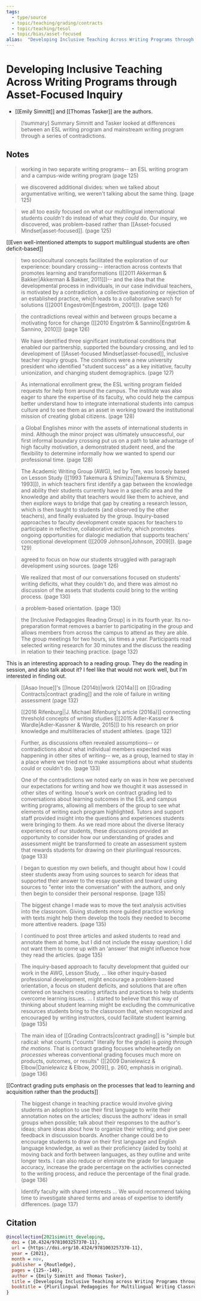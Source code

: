 ```yaml
---
tags:
  - type/source
  - topic/teaching/grading/contracts
  - topic/teaching/tesol
  - topic/bias/asset-focused
alias:  "Developing Inclusive Teaching Across Writing Programs through Asset-Focused Inquiry"
---
```

# Developing Inclusive Teaching Across Writing Programs through Asset-Focused Inquiry

- [[Emily Simnitt]] and [[Thomas Tasker]] are the authors.

> [!summary] Summary
> Simnitt and Tasker looked at differences between an ESL writing program and mainstream writing program through a series of contradictions.

## Notes

> working in two separate writing programs-- an ESL writing program and a campus-wide writing program (page 125)

> we discovered additional divides: when we talked about argumentative writing, we weren't talking about the same thing. (page 125)

> we all too easily focused on what our multilingual international students *couldn't* do instead of what they *could* do. Our inquiry, we discovered, was problem-based rather than [[Asset-focused Mindset|asset-focused]]. (page 125)

[[Even well-intentioned attempts to support multilingual students are often deficit-based]]

> two sociocultural concepts facilitated the exploration of our experience: boundary crossing-- interaction across contexts that promotes learning and transformations ([[2011 Akkerman & Bakker|Akkerman & Bakker, 2011]])-- and the idea that the developmental process in individuals, in our case individual teachers, is motivated by a contradiction, a collective questioning or rejection of an established practice, which leads to a collaborative search for solutions ([[2001 Engeström|Engeström, 2001]]). (page 126)

> the contradictions reveal within and between groups became a motivating force for change ([[2010 Engström & Sannino|Engström & Sannino, 2010]]) (page 126)

> We have identified three significant institutional conditions that enabled our partnership, supported the boundary crossing, and led to development of [[Asset-focused Mindset|asset-focused]], inclusive teacher inquiry groups. The conditions were a new university president who identified "student success" as a key initiative, faculty unionization, and changing student demographics. (page 127)

> As international enrollment grew, the ESL writing program fielded requests for help from around the campus. The institute was also eager to share the expertise of its faculty, who could help the campus better understand how to integrate international students into campus culture and to see them as an asset in working toward the institutional mission of creating global citizens. (page 128)

> a Global Englishes minor with the assets of international students in mind. Although the minor project was ultimately unsuccessful, our first informal boundary crossing put us on a path to take advantage of high faculty motivation, a demonstrated student need, and the flexibility to determine informally how we wanted to spend our professional time. (page 128)

> The Academic Writing Group (AWG), led by Tom, was loosely based on Lesson Study ([[1993 Takemura & Shimizu|Takemura & Shimizu, 1993]]), in which teachers first identify a gap between the knowledge and ability their students currently have in a specific area and the knowledge and ability that teachers would like them to achieve, and then explore ways to bridge that gap by creating a research lesson, which is then taught to students (and observed by the other teachers), and finally evaluated by the group. Inquiry-based approaches to faculty development create spaces for  teachers to participate in reflective, collaborative activity, which promotes ongoing opportunities for dialogic mediation that supports teachers' conceptional development ([[2009 Johnson|Johnson, 2009]]). (page 129)

> agreed to focus on how our students struggled with paragraph development using sources. (page 126)

> We realized that most of our conversations focused on students' writing deficits, what they couldn't do, and there was almost no discussion of the assets that students could bring to the writing process. (page 130)

> a problem-based orientation.  (page 130)

> the [Inclusive Pedagogies Reading Group] is in its fourth year. Its no-preparation format removes a barrier to participating in the group and allows members from across the campus to attend as they are able. The group meetings for two hours, six times a year. Participants read selected writing research for 30 minutes and the discuss the reading in relation to their teaching practice. (page 132)

This is an interesting approach to a reading group. They do the reading in session, and also talk about it? I feel like that would not work well, but I'm interested in finding out.

> [[Asao Inoue]]'s [[Inoue (2014b)|work (2014a)]] on [[Grading Contracts|contract grading]] and the role of failure in writing assessment (page 132)

> [[2016 Rifenburg||J. Michael Rifenburg's article (2016a)]] connecting threshold concepts of writing studies ([[2015 Adler-Kassner & Wardle|Adler-Kassner & Wardle, 2015]]) to his research on prior knowledge and multiliteracies of student athletes. (page 132)

> Further, as discussions often revealed assumptions-- or contradictions about what individual members expected was happening in other sites of writing-- we, as a group, learned to stay in a place where we tried not to make assumptions about what students could or couldn't do. (page 133)

> One of the contradictions we noted early on was in how we perceived our expectations for writing and how we thought it was assessed in other sites of writing. Inoue's work on contract grading led to conversations about learning outcomes in the ESL and campus writing programs, allowing all members of the group to see what elements of writing each program highlighted. Tutors and support staff provided insight into the questions and experiences students were bringing to them. As we read more about the diverse literacy experiences of our students, these discussions provided an opportunity to consider how our understanding of grades and assessment might be transformed to create an assessment system that rewards students for drawing on their plurilingual resources. (page 133)

> I began to question my own beliefs, and thought about how I could steer students away from using sources to search for ideas that supported their answer to the essay question and toward using sources to "enter into the conversation" with the authors, and only then begin to consider their personal response. (page 135)

> The biggest change I made was to move the text analysis activities into the classroom. Giving students more guided practice working with texts might help them develop the tools they needed to become more attentive readers. (page 135)

> I continued to post three articles and asked students to read and annotate them at home, but I did not include the essay question; I did not want them to come up with an 'answer' that might influence how they read the articles. (page 135)

> The inquiry-based approach to faculty development that guided our work in the AWG, Lesson Study, ... like other inquiry-based professional development, might encourage a problem-based orientation, a focus on student deficits, and solutions that are often centered on teachers creating artifacts and practices to help students overcome learning issues. ... I started to believe that this way of thinking about student learning might be excluding the communicative resources students bring to the classroom that, when recognized and encouraged by writing instructors, could facilitate student learning. (page 135)

> The main idea of [[Grading Contracts|contract grading]] is "simple but radical: what counts ("counts" literally for the grade) is *going through the motions*. That is contract grading focuses wholeheartedly on *processes* whereas conventional grading focuses much more on products, outcomes, or results" ([[2009 Danielewicz & Elbow|Danielewicz & Elbow, 2009]], p. 260, emphasis in original). (page 136)

[[Contract grading puts emphasis on the processes that lead to learning and acquisition rather than the products]]

> The biggest change in teaching practice would involve giving students an adoption to use their first language to write their annotation notes on the articles; discuss the authors' ideas in small groups when possible; talk about their responses to the author's ideas; share ideas about how to organize their writing; and give peer feedback in discussion boards. Another change could be to encourage students to draw on their first language and English language knowledge, as well as their proficiency (aided by tools) at moving back and forth between languages, as they outline and write longer texts. I can also reduce or eliminate the grade for language accuracy, increase the grade percentage on the activities connected to the writing process, and reduce the percentage of the final grade. (page 136)

> Identify faculty with shared interests ... We would recommend taking time to investigate shared terms and areas of expertise to identify differences. (page 137)

## Citation

```bibtex
@incollection{2021simnitt_developing,
  doi = {10.4324/9781003257370-11},
  url = {https://doi.org/10.4324/9781003257370-11},
  year = {2021},
  month = nov,
  publisher = {Routledge},
  pages = {125--140},
  author = {Emily Simnitt and Thomas Tasker},
  title = {Developing Inclusive Teaching across Writing Programs through Asset-Focused Inquiry},
  booktitle = {Plurilingual Pedagogies for Multilingual Writing Classrooms}
}
```

